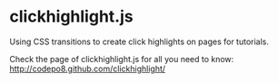 clickhighlight.js
=================

Using CSS transitions to create click highlights on pages for tutorials.

Check the page of clickhighlight.js for all you need to know: 
http://codepo8.github.com/clickhighlight/
